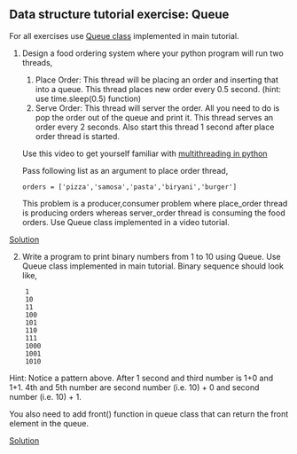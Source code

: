 ## Data structure tutorial exercise: Queue

For all exercises use [Queue class](https://github.com/codebasics/data-structures-algorithms-python/blob/master/data_structures/6_Queue/6_queue.ipynb) implemented in main tutorial.

1. Design a food ordering system where your python program will run two threads,
    1. Place Order: This thread will be placing an order and inserting that into a queue. This thread places new order every 0.5 second. (hint: use time.sleep(0.5) function)
    1. Serve Order: This thread will server the order. All you need to do is pop the order out of the queue and print it. This thread serves an order every 2 seconds. Also start this thread 1 second after place order thread is started.

    Use this video to get yourself familiar with [multithreading in python](https://www.youtube.com/watch?v=PJ4t2U15ACo&list=PLeo1K3hjS3uub3PRhdoCTY8BxMKSW7RjN&index=2&t=0s)

    Pass following list as an argument to place order thread,
    ```
    orders = ['pizza','samosa','pasta','biryani','burger']
    ```
    This problem is a producer,consumer problem where place_order thread is producing orders whereas server_order thread is consuming the food orders.
    Use Queue class implemented in a video tutorial.

[Solution]()

2. Write a program to print binary numbers from 1 to 10 using Queue. Use Queue class implemented in main tutorial.
Binary sequence should look like,
```
    1
    10
    11
    100
    101
    110
    111
    1000
    1001
    1010
```
Hint: Notice a pattern above. After 1 second and third number is 1+0 and 1+1. 4th and 5th number are second number (i.e. 10) + 0 and second number (i.e. 10) + 1.

You also need to add front() function in queue class that can return the front element in the queue.

[Solution]()